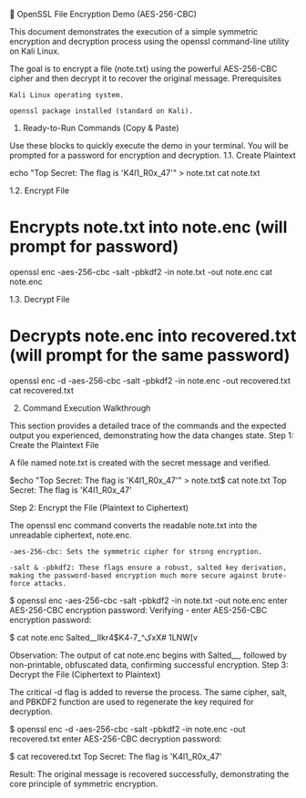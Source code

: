 🔐 OpenSSL File Encryption Demo (AES-256-CBC)

This document demonstrates the execution of a simple symmetric encryption and decryption process using the openssl command-line utility on Kali Linux.

The goal is to encrypt a file (note.txt) using the powerful AES-256-CBC cipher and then decrypt it to recover the original message.
Prerequisites

    Kali Linux operating system.

    openssl package installed (standard on Kali).

1. Ready-to-Run Commands (Copy & Paste)

Use these blocks to quickly execute the demo in your terminal. You will be prompted for a password for encryption and decryption.
1.1. Create Plaintext

echo "Top Secret: The flag is 'K4l1_R0x_47'" > note.txt
cat note.txt

1.2. Encrypt File

# Encrypts note.txt into note.enc (will prompt for password)
openssl enc -aes-256-cbc -salt -pbkdf2 -in note.txt -out note.enc
cat note.enc

1.3. Decrypt File

# Decrypts note.enc into recovered.txt (will prompt for the same password)
openssl enc -d -aes-256-cbc -salt -pbkdf2 -in note.enc -out recovered.txt
cat recovered.txt

2. Command Execution Walkthrough

This section provides a detailed trace of the commands and the expected output you experienced, demonstrating how the data changes state.
Step 1: Create the Plaintext File

A file named note.txt is created with the secret message and verified.

$echo "Top Secret: The flag is 'K4l1_R0x_47'" > note.txt$ cat note.txt
Top Secret: The flag is 'K4l1_R0x_47'

Step 2: Encrypt the File (Plaintext to Ciphertext)

The openssl enc command converts the readable note.txt into the unreadable ciphertext, note.enc.

    -aes-256-cbc: Sets the symmetric cipher for strong encryption.

    -salt & -pbkdf2: These flags ensure a robust, salted key derivation, making the password-based encryption much more secure against brute-force attacks.

$ openssl enc -aes-256-cbc -salt -pbkdf2 -in note.txt -out note.enc
enter AES-256-CBC encryption password: 
Verifying - enter AES-256-CBC encryption password:

$ cat note.enc
Salted__lIkr4$Kک\^_7-4xX# 1LNW[ѵ

Observation: The output of cat note.enc begins with Salted__, followed by non-printable, obfuscated data, confirming successful encryption.
Step 3: Decrypt the File (Ciphertext to Plaintext)

The critical -d flag is added to reverse the process. The same cipher, salt, and PBKDF2 function are used to regenerate the key required for decryption.

$ openssl enc -d -aes-256-cbc -salt -pbkdf2 -in note.enc -out recovered.txt 
enter AES-256-CBC decryption password:

$ cat recovered.txt
Top Secret: The flag is 'K4l1_R0x_47'

Result: The original message is recovered successfully, demonstrating the core principle of symmetric encryption.
